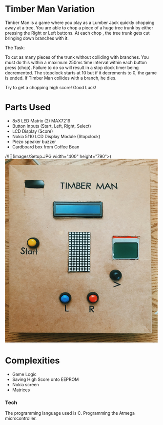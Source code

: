 # Timber Man Variation

Timber Man is a game where you play as a Lumber Jack quickly chopping away at a tree. 
You are able to chop a piece of a huge tree trunk by either pressing the 
Right or Left buttons. At each chop , the tree trunk gets cut bringing down
branches with it. 

The Task:

To cut as many pieces of the trunk without colliding with branches. You must
do this within a maximum 250ms time interval within each button press (chop). Failure to 
do so will result in a stop clock timer being decremented. The stopclock starts at 10
but if it decrements to 0, the game is ended. If Timber Man collides with a branch, he dies.   


Try to get a chopping high score! Good Luck! 



# Parts Used
  - 8x8 LED Matrix (2) MAX7219
  - Button Inputs (Start, Left, Right, Select)
  - LCD Display (Score)
  - Nokia 5110 LCD Display Module (Stopclock)
  - Piezo speaker buzzer
  - Cardboard box from Coffee Bean

//![](images/Setup.JPG width="400" height="790">)
<img src="images/Setup.JPG" width="500" height="600">

# Complexities
  - Game Logic
  - Saving High Score onto EEPROM
  - Nokia screen
  - Matrices


### Tech
The programming language used is C.  Programming the Atmega microcontroller. 


